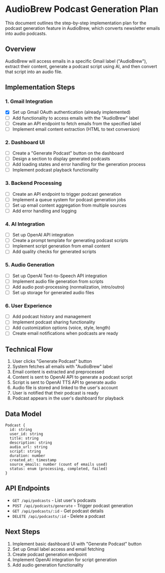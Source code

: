 # AudioBrew Podcast Generation Plan

This document outlines the step-by-step implementation plan for the podcast generation feature in AudioBrew, which converts newsletter emails into audio podcasts.

## Overview

AudioBrew will access emails in a specific Gmail label ("AudioBrew"), extract their content, generate a podcast script using AI, and then convert that script into an audio file.

## Implementation Steps

### 1. Gmail Integration

- [x] Set up Gmail OAuth authentication (already implemented)
- [ ] Add functionality to access emails with the "AudioBrew" label
- [ ] Create an API endpoint to fetch emails from the specified label
- [ ] Implement email content extraction (HTML to text conversion)

### 2. Dashboard UI

- [ ] Create a "Generate Podcast" button on the dashboard
- [ ] Design a section to display generated podcasts
- [ ] Add loading states and error handling for the generation process
- [ ] Implement podcast playback functionality

### 3. Backend Processing

- [ ] Create an API endpoint to trigger podcast generation
- [ ] Implement a queue system for podcast generation jobs
- [ ] Set up email content aggregation from multiple sources
- [ ] Add error handling and logging

### 4. AI Integration

- [ ] Set up OpenAI API integration
- [ ] Create a prompt template for generating podcast scripts
- [ ] Implement script generation from email content
- [ ] Add quality checks for generated scripts

### 5. Audio Generation

- [ ] Set up OpenAI Text-to-Speech API integration
- [ ] Implement audio file generation from scripts
- [ ] Add audio post-processing (normalization, intro/outro)
- [ ] Set up storage for generated audio files

### 6. User Experience

- [ ] Add podcast history and management
- [ ] Implement podcast sharing functionality
- [ ] Add customization options (voice, style, length)
- [ ] Create email notifications when podcasts are ready

## Technical Flow

1. User clicks "Generate Podcast" button
2. System fetches all emails with "AudioBrew" label
3. Email content is extracted and preprocessed
4. Content is sent to OpenAI API to generate a podcast script
5. Script is sent to OpenAI TTS API to generate audio
6. Audio file is stored and linked to the user's account
7. User is notified that their podcast is ready
8. Podcast appears in the user's dashboard for playback

## Data Model

```
Podcast {
  id: string
  user_id: string
  title: string
  description: string
  audio_url: string
  script: string
  duration: number
  created_at: timestamp
  source_emails: number (count of emails used)
  status: enum (processing, completed, failed)
}
```

## API Endpoints

- `GET /api/podcasts` - List user's podcasts
- `POST /api/podcasts/generate` - Trigger podcast generation
- `GET /api/podcasts/:id` - Get podcast details
- `DELETE /api/podcasts/:id` - Delete a podcast

## Next Steps

1. Implement basic dashboard UI with "Generate Podcast" button
2. Set up Gmail label access and email fetching
3. Create podcast generation endpoint
4. Implement OpenAI integration for script generation
5. Add audio generation functionality 